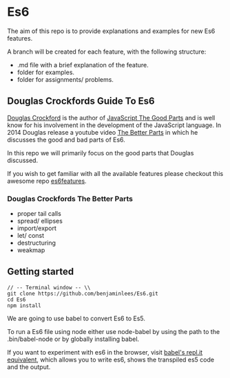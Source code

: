 #  Es6

The aim of this repo is to provide explanations and examples for new Es6 features.

A branch will be created for each feature, with the following structure:

- .md file with a brief explanation of the feature.
- folder for examples.
- folder for assignments/ problems.


## Douglas Crockfords Guide To Es6

  [Douglas Crockford](https://en.wikipedia.org/wiki/Douglas_Crockford) is the author of [JavaScript The Good Parts](http://www.amazon.co.uk/JavaScript-Good-Parts-Douglas-Crockford/dp/0596517742) and is well know for his involvement in the development of the JavaScript language.
  In 2014 Douglas release a youtube video [The Better Parts](https://www.youtube.com/watch?v=PSGEjv3Tqo0) in which he discusses the good and bad parts of Es6.

  In this repo we will primarily focus on the good parts that Douglas discussed.

  If you wish to get familiar with all the available features please checkout this awesome repo [es6features](https://github.com/lukehoban/es6features#default--rest--spread).

### Douglas Crockfords The Better Parts

  - proper tail calls
  - spread/ ellipses
  - import/export
  - let/ const
  - destructuring
  - weakmap

## Getting started

```
// -- Terminal window -- \\
git clone https://github.com/benjaminlees/Es6.git
cd Es6
npm install
```
We are going to use babel to convert Es6 to Es5.

To run a Es6 file using node either use node-babel by using the path to the .bin/babel-node or by globally installing babel.

If you want to experiment with es6 in the browser, visit [babel's repl.it equivalent](https://babeljs.io/repl/), which allows you to write es6, shows the transpiled es5 code and the output.
